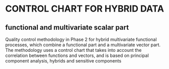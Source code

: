 # CONTROL CHART FOR HYBRID DATA
## functional and multivariate scalar part
Quality control methodology in Phase 2 for hybrid multivariate functional processes, which combine a functional part and a multivariate vector part. The methodology uses a control chart that takes into account the correlation between functions and vectors, and is based on principal component analysis, hybrids and sensitive components
